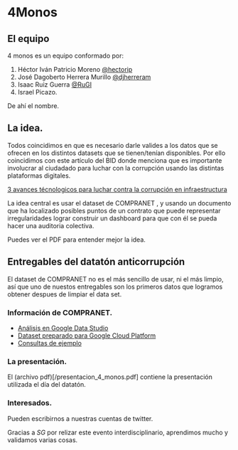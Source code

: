 # 4Monos
## El equipo
4 monos es un equipo conformado por: 

1. Héctor Iván Patricio Moreno   [@hectorip ](https://twitter.com/hectorip)
2. José Dagoberto Herrera Murillo [@djherreram ](https://twitter.com/djherreram)
3. Isaac Ruiz Guerra [@RuGI ](https://twitter.com/RuGI)
4. Israel Picazo.

De ahí el nombre.

## La idea.
Todos coincidimos en que es necesario darle valides a los datos que se ofrecen en los distintos datasets que se tienen/tenían disponibles.
Por ello coincidimos con este artículo del BID donde menciona que es importante involucrar al ciudadado para luchar con la corrupción usando las distintas plataformas digitales.

[3 avances técnologicos para luchar contra la corrupción en infraestructura](https://blogs.iadb.org/gobernarte/2018/11/21/3-avances-tecnologicos-para-luchar-contra-la-corrupcion-en-infraestructura/
)

La idea central es usar el dataset de COMPRANET , y usando un documento que ha localizado posibles puntos de un contrato que puede representar irregularidades lograr construir un dashboard para que con él se pueda hacer una auditoria colectiva.

Puedes ver el PDF para entender mejor la idea.

## Entregables del datatón anticorrupción
El dataset de COMPRANET no es el más sencillo de usar, ni el más limpio, así que uno de nuestos entregables son los primeros datos que logramos obtener despues de limpiar el data set.

### Información de COMPRANET.
- [Análisis en Google Data Studio](https://datastudio.google.com/u/0/reporting/14P7PMeEulzwju4hR9a6NIrgx5S1eVCX6/page/z4yd)
- [Dataset preparado para Google Cloud Platform](/compranet_bq.json.zip)
- [Consultas de ejemplo](/example_unnest.sql)

### La presentación.
El (archivo pdf)[/presentacion_4_monos.pdf] contiene la presentación utilizada el día del datatón.

### Interesados.
Pueden escribirnos a nuestras cuentas de twitter.

Gracias a *SG* por relizar este evento interdisciplinario, aprendimos mucho y validamos varias cosas.
